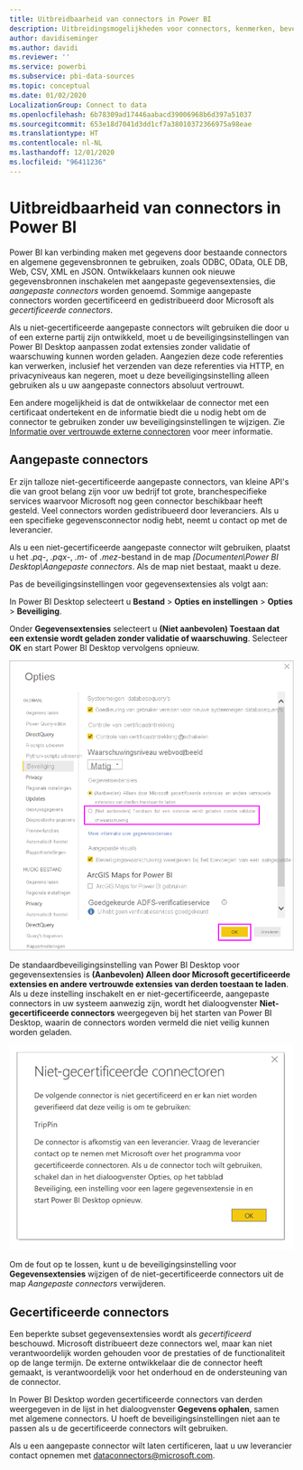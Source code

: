 ```yaml
---
title: Uitbreidbaarheid van connectors in Power BI
description: Uitbreidingsmogelijkheden voor connectors, kenmerken, beveiligingsinstellingen en gecertificeerde connectors
author: davidiseminger
ms.author: davidi
ms.reviewer: ''
ms.service: powerbi
ms.subservice: pbi-data-sources
ms.topic: conceptual
ms.date: 01/02/2020
LocalizationGroup: Connect to data
ms.openlocfilehash: 6b78309ad17446aabacd39006968b6d397a51037
ms.sourcegitcommit: 653e18d7041d3dd1cf7a38010372366975a98eae
ms.translationtype: HT
ms.contentlocale: nl-NL
ms.lasthandoff: 12/01/2020
ms.locfileid: "96411236"
---
```

# <a name="connector-extensibility-in-power-bi"></a>Uitbreidbaarheid van connectors in Power BI

Power BI kan verbinding maken met gegevens door bestaande connectors en algemene gegevensbronnen te gebruiken, zoals ODBC, OData, OLE DB, Web, CSV, XML en JSON. Ontwikkelaars kunnen ook nieuwe gegevensbronnen inschakelen met aangepaste gegevensextensies, die *aangepaste connectors* worden genoemd. Sommige aangepaste connectors worden gecertificeerd en gedistribueerd door Microsoft als *gecertificeerde connectors*.

Als u niet-gecertificeerde aangepaste connectors wilt gebruiken die door u of een externe partij zijn ontwikkeld, moet u de beveiligingsinstellingen van Power BI Desktop aanpassen zodat extensies zonder validatie of waarschuwing kunnen worden geladen. Aangezien deze code referenties kan verwerken, inclusief het verzenden van deze referenties via HTTP, en privacyniveaus kan negeren, moet u deze beveiligingsinstelling alleen gebruiken als u uw aangepaste connectors absoluut vertrouwt.

Een andere mogelijkheid is dat de ontwikkelaar de connector met een certificaat ondertekent en de informatie biedt die u nodig hebt om de connector te gebruiken zonder uw beveiligingsinstellingen te wijzigen. Zie [Informatie over vertrouwde externe connectoren](desktop-trusted-third-party-connectors.md) voor meer informatie.

## <a name="custom-connectors"></a>Aangepaste connectors

Er zijn talloze niet-gecertificeerde aangepaste connectors, van kleine API's die van groot belang zijn voor uw bedrijf tot grote, branchespecifieke services waarvoor Microsoft nog geen connector beschikbaar heeft gesteld. Veel connectors worden gedistribueerd door leveranciers. Als u een specifieke gegevensconnector nodig hebt, neemt u contact op met de leverancier. 

Als u een niet-gecertificeerde aangepaste connector wilt gebruiken, plaatst u het *.pq*-, *.pqx*-, *.m*- of *.mez*-bestand in de map *\[Documenten\\Power BI Desktop\\Aangepaste connectors*. Als de map niet bestaat, maakt u deze.

Pas de beveiligingsinstellingen voor gegevensextensies als volgt aan:

In Power BI Desktop selecteert u **Bestand** > **Opties en instellingen** > **Opties** > **Beveiliging**.

Onder **Gegevensextensies** selecteert u **(Niet aanbevolen) Toestaan dat een extensie wordt geladen zonder validatie of waarschuwing**. Selecteer **OK** en start Power BI Desktop vervolgens opnieuw. 

![Niet-gecertificeerde aangepaste connectors in beveiligingsopties voor gegevensextensies toestaan](media/desktop-connector-extensibility/data-extension-security-1.png)

De standaardbeveiligingsinstelling van Power BI Desktop voor gegevensextensies is **(Aanbevolen) Alleen door Microsoft gecertificeerde extensies en andere vertrouwde extensies van derden toestaan te laden**. Als u deze instelling inschakelt en er niet-gecertificeerde, aangepaste connectors in uw systeem aanwezig zijn, wordt het dialoogvenster **Niet-gecertificeerde connectors** weergegeven bij het starten van Power BI Desktop, waarin de connectors worden vermeld die niet veilig kunnen worden geladen.

![Het dialoogvenster Niet-gecertificeerde connectors](media/desktop-connector-extensibility/data-extension-security-2.png)

Om de fout op te lossen, kunt u de beveiligingsinstelling voor **Gegevensextensies** wijzigen of de niet-gecertificeerde connectors uit de map *Aangepaste connectors* verwijderen.

## <a name="certified-connectors"></a>Gecertificeerde connectors

Een beperkte subset gegevensextensies wordt als *gecertificeerd* beschouwd. Microsoft distribueert deze connectors wel, maar kan niet verantwoordelijk worden gehouden voor de prestaties of de functionaliteit op de lange termijn. De externe ontwikkelaar die de connector heeft gemaakt, is verantwoordelijk voor het onderhoud en de ondersteuning van de connector. 

In Power BI Desktop worden gecertificeerde connectors van derden weergegeven in de lijst in het dialoogvenster **Gegevens ophalen**, samen met algemene connectors. U hoeft de beveiligingsinstellingen niet aan te passen als u de gecertificeerde connectors wilt gebruiken.

Als u een aangepaste connector wilt laten certificeren, laat u uw leverancier contact opnemen met dataconnectors@microsoft.com.
